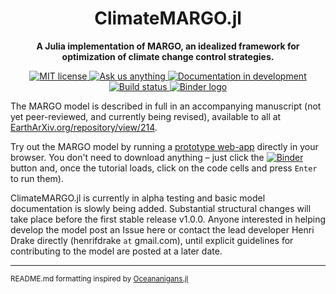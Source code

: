 <!-- Title -->
<h1 align="center">
  ClimateMARGO.jl
</h1>

<!-- description -->
<p align="center">
  <strong> A Julia implementation of <b>MARGO</b>, an idealized framework for optimization of climate change control strategies.</strong>
</p>

<!-- Information badges -->
<p align="center">
  <a href="https://mit-license.org">
    <img alt="MIT license" src="https://img.shields.io/badge/License-MIT-blue.svg?style=flat-square">
  </a>
  <a href="https://github.com/ClimateMARGO/ClimateMARGO.jl/issues/new">
    <img alt="Ask us anything" src="https://img.shields.io/badge/Ask%20us-anything-1abc9c.svg?style=flat-square">
  </a>
  <a href="https://ClimateMARGO.github.io/ClimateMARGO.jl/dev/">
    <img alt="Documentation in development" src="https://img.shields.io/badge/docs-latest-blue.svg?style=flat-square">
  </a>
  <a href="https://travis-ci.com/ClimateMARGO/ClimateMARGO.jl">
    <img alt="Build status" src="https://travis-ci.com/ClimateMARGO/ClimateMARGO.jl.svg?branch=master">
  </a>
  <a href="https://mybinder.org/v2/gh/ClimateMARGO/ClimateWidgets/master?urlpath=pluto/open?path=MARGO_optimization_dashboard.jl">
    <img alt="Binder logo" src="https://mybinder.org/badge_logo.svg">
  </a>

</p>

<!-- CI/CD badges -->

The MARGO model is described in full in an accompanying manuscript (not yet peer-reviewed, and currently being revised), available to all at [EarthArXiv.org/repository/view/214](https://eartharxiv.org/repository/view/214/).

Try out the MARGO model by running a [prototype web-app](https://github.com/ClimateMARGO/ClimateWidgets) directly in your browser. You don't need to download anything – just click the [![Binder](https://mybinder.org/badge_logo.svg)](https://mybinder.org/v2/gh/ClimateMARGO/ClimateWidgets/master?urlpath=pluto/open?path=MARGO_optimization_dashboard.jl) button and, once the tutorial loads, click on the code cells and press ``Enter`` to run them).

ClimateMARGO.jl is currently in alpha testing and basic model documentation is slowly being added. Substantial structural changes will take place before the first stable release v1.0.0. Anyone interested in helping develop the model post an Issue here or contact the lead developer Henri Drake directly (henrifdrake `at` gmail.com), until explicit guidelines for contributing to the model are posted at a later date.


----
<small>README.md formatting inspired by [Oceananigans.jl](https://github.com/CliMA/Oceananigans.jl)</small>
